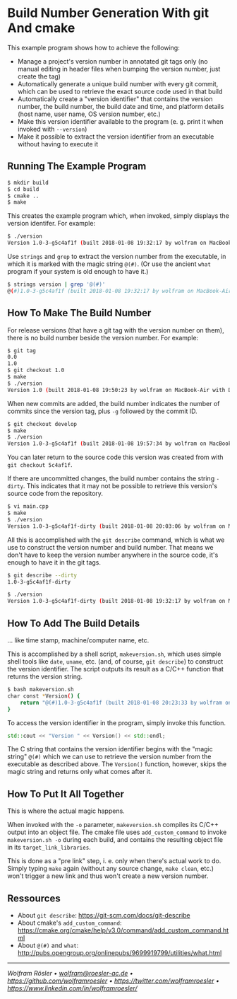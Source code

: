 # Build Number Generation With git And cmake

This example program shows how to achieve the following:

* Manage a project's version number in annotated git tags only (no manual editing in header files when bumping the version number, just create the tag)
* Automatically generate a unique build number with every git commit, which can be used to retrieve the exact source code used in that build
* Automatically create a "version identifier" that contains the version number, the build number, the build date and time, and platform details (host name, user name, OS version number, etc.)
* Make this version identifier available to the program (e. g. print it when invoked with `--version`)
* Make it possible to extract the version identifier from an executable without having to execute it

## Running The Example Program

```sh
$ mkdir build
$ cd build
$ cmake ..
$ make
```

This creates the example program which, when invoked, simply displays the version identifer. For example:

```sh
$ ./version
Version 1.0-3-g5c4af1f (built 2018-01-08 19:32:17 by wolfram on MacBook-Air with Darwin 16.7.0)
```

Use `strings` and `grep` to extract the version number from the executable, in which it is marked with the magic string `@(#)`. (Or use the ancient `what` program if your system is old enough to have it.)

```sh
$ strings version | grep '@(#)'
@(#)1.0-3-g5c4af1f (built 2018-01-08 19:32:17 by wolfram on MacBook-Air with Darwin 16.7.0)
```

## How To Make The Build Number

For release versions (that have a git tag with the version number on them), there is no build number beside the version number. For example:

```sh
$ git tag
0.0
1.0
$ git checkout 1.0
$ make
$ ./version
Version 1.0 (built 2018-01-08 19:50:23 by wolfram on MacBook-Air with Darwin 16.7.0)
```

When new commits are added, the build number indicates the number of commits since the version tag, plus `-g` followed by the commit ID.

```sh
$ git checkout develop
$ make
$ ./version
Version 1.0-3-g5c4af1f (built 2018-01-08 19:57:34 by wolfram on MacBook-Air with Darwin 16.7.0)
```

You can later return to the source code this version was created from with `git checkout 5c4af1f`.

If there are uncommitted changes, the build number contains the string `-dirty`. This indicates that it may not be possible to retrieve this version's source code from the repository.

```sh
$ vi main.cpp
$ make
$ ./version
Version 1.0-3-g5c4af1f-dirty (built 2018-01-08 20:03:06 by wolfram on MacBook-Air with Darwin 16.7.0)
```

All this is accomplished with the `git describe` command, which is what we use to construct the version number and build number. That means we don't have to keep the version number anywhere in the source code, it's enough to have it in the git tags.

```sh
$ git describe --dirty
1.0-3-g5c4af1f-dirty

$ ./version
Version 1.0-3-g5c4af1f-dirty (built 2018-01-08 19:32:17 by wolfram on MacBook-Air with Darwin 16.7.0)
```

## How To Add The Build Details

... like time stamp, machine/computer name, etc.

This is accomplished by a shell script, `makeversion.sh`, which uses simple shell tools like `date`, `uname`, etc. (and, of course, `git describe`) to construct the version identifier. The script outputs its result as a C/C++ function that returns the version string.

```sh
$ bash makeversion.sh
char const *Version() {
    return "@(#)1.0-3-g5c4af1f (built 2018-01-08 20:23:33 by wolfram on MacBook-Air with Darwin 16.7.0)" + 4;
}
```

To access the version identifier in the program, simply invoke this function.

```c++
std::cout << "Version " << Version() << std::endl;
```

The C string that contains the version identifier begins with the "magic string" `@(#)` which we can use to retrieve the version number from the executable as described above. The `Version()` function, however, skips the magic string and returns only what comes after it.

## How To Put It All Together

This is where the actual magic happens.

When invoked with the `-o` parameter, `makeversion.sh` compiles its C/C++ output into an object file. The cmake file uses `add_custom_command` to invoke `makeversion.sh -o` during each build, and contains the resulting object file in its `target_link_libraries`.

This is done as a "pre link" step, i. e. only when there's actual work to do. Simply typing `make` again (without any source change, `make clean`, etc.) won't trigger a new link and thus won't create a new version number.

## Ressources

* About `git describe`: https://git-scm.com/docs/git-describe
* About cmake's `add_custom_command`: https://cmake.org/cmake/help/v3.0/command/add_custom_command.html
* About `@(#)` and `what`: http://pubs.opengroup.org/onlinepubs/9699919799/utilities/what.html


---
*Wolfram Rösler • wolfram@roesler-ac.de • https://github.com/wolframroesler • https://twitter.com/wolframroesler • https://www.linkedin.com/in/wolframroesler/*
